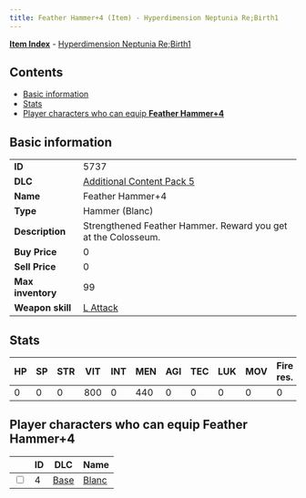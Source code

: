 ```yaml
---
title: Feather Hammer+4 (Item) - Hyperdimension Neptunia Re;Birth1
---
```


[**Item Index**](/neptunia/rb1/item/index.html) - [Hyperdimension Neptunia Re;Birth1](/neptunia/rb1)

## Contents

- [Basic information](#basic-information)
- [Stats](#stats)
- [Player characters who can equip **Feather Hammer+4**](#player-characters-who-can-equip-feather-hammer-4)

## Basic information

|   |   |
| -- | -- |
| **ID** | 5737 |
| **DLC** | [Additional Content Pack 5](/neptunia/rb1/dlc/14-pack5.html) |
| **Name** | Feather Hammer+4 |
| **Type** | Hammer (Blanc) |
| **Description** | Strengthened Feather Hammer. Reward you get at the Colosseum. |
| **Buy Price** | 0 |
| **Sell Price** | 0 |
| **Max inventory** | 99 |
| **Weapon skill** | [L Attack](/neptunia/rb1/skill/1-602-l-attack.html) |


## Stats

| HP | SP | STR | VIT | INT | MEN | AGI | TEC | LUK | MOV | Fire res. | Ice res. | Wind res. | Lightning res. |
| -- | -- | --- | --- | --- | --- | --- | --- | --- | --- | --------- | -------- | --------- | -------------- |
| 0 | 0 | 0 | 800 | 0 | 440 | 0 | 0 | 0 | 0 | 0 | 0 | 0 | 0 |


## Player characters who can equip **Feather Hammer+4**

|    | ID | DLC | Name |
| -- | -- | --- | ---- |
| <input type="checkbox" id="rb1-player-1-4" class="trackbox" /> | 4 | [Base](/neptunia/rb1/dlc/1-base.html) | [Blanc](/neptunia/rb1/player/1-4-blanc.html) |
